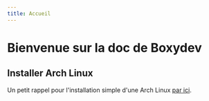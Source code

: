 ```yaml
---
title: Accueil
---
```

# Bienvenue sur la doc de Boxydev

## Installer Arch Linux

Un petit rappel pour l'installation simple d'une Arch Linux <a href="./linux/installer-arch-linux.html">par ici</a>.